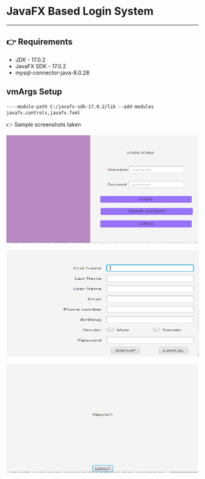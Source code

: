 # JavaFX Based Login System

---

## 👉 Requirements

- JDK - 17.0.2
- JavaFX SDK - 17.0.2
- mysql-connector-java-8.0.28

## vmArgs Setup


```
----module-path C:/javafx-sdk-17.0.2/lib --add-modules javafx.controls,javafx.fxml

```

👉 Sample screenshots taken

<img src="Screenshot/login.jpg" alt="Login_Screen" /><br>

<img src="Screenshot/signup.jpg" alt="Sign_up_Screen" /><br>

<img src="Screenshot/display.jpg" alt="display_Screen"/><br>

